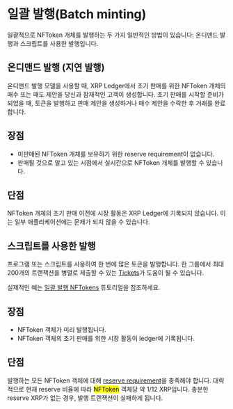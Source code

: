 # 일괄 발행(Batch minting)

일괄적으로 NFToken 개체를 발행하는 두 가지 일반적인 방법이 있습니다: 온디맨드 발행과 스크립트를 사용한 발행입니다.

## 온디맨드 발행 (지연 발행)&#x20;

온디맨드 발행 모델을 사용할 때, XRP Ledger에서 초기 판매를 위한 NFToken 개체의 매수 또는 매도 제안을 당신과 잠재적인 고객이 생성합니다. 초기 판매를 시작할 준비가 되었을 때, 토큰을 발행하고 판매 제안을 생성하거나 매수 제안을 수락한 후 거래를 완료합니다.

## 장점&#x20;

* 미판매된 NFToken 개체를 보유하기 위한 reserve requirement이 없습니다.&#x20;
* 판매될 것으로 알고 있는 시점에서 실시간으로 NFToken 개체를 발행할 수 있습니다.&#x20;

## 단점&#x20;

NFToken 개체의 초기 판매 이전에 시장 활동은 XRP Ledger에 기록되지 않습니다. 이는 일부 애플리케이션에는 문제가 되지 않을 수 있습니다.

## 스크립트를 사용한 발행&#x20;

프로그램 또는 스크립트를 사용하여 한 번에 많은 토큰을 발행합니다. 한 그룹에서 최대 200개의 트랜잭션을 병렬로 제출할 수 있는 [Tickets](../../../references/xrp-ledger/ledger/ledger-1/ticket.md)가 도움이 될 수 있습니다.

실제적인 예는 [일괄 발행 NFTokens](../../../tutorials/undefined/javascript/nfts.md) 튜토리얼을 참조하세요.

## 장점&#x20;

* NFToken 객체가 미리 발행됩니다.&#x20;
* NFToken 객체의 초기 판매를 위한 시장 활동이 ledger에 기록됩니다.&#x20;

## 단점&#x20;

발행하는 모든 NFToken 객체에 대해 [reserve requirement](../../undefined-2/reserves.md)을 충족해야 합니다. 대략적으로 현재 reserve 비율에 따라 <mark style="background-color:yellow;">NFToken</mark> 객체당 약 1/12 XRP입니다. 충분한 reserve XRP가 없는 경우, 발행 트랜잭션이 실패하게 됩니다.

